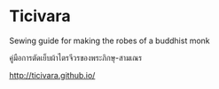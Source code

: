 # Ticivara

Sewing guide for making the robes of a buddhist monk

คู่มือการตัดเย็บผ้าไตรจีวรของพระภิกษุ-สามเณร

http://ticivara.github.io/

